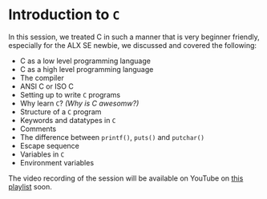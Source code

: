 # Introduction to `C`
In this session, we treated C in such a manner that is very beginner friendly, especially for the ALX SE newbie, we discussed and covered the following:
- C as a low level programming language
- C as a high level programming language
- The compiler
- ANSI C or ISO C
- Setting up to write `C` programs
- Why learn `C`? *(Why is C awesomw?)*
- Structure of a `C` program
- Keywords and datatypes in `C`
- Comments
- The difference between `printf()`, `puts()` and `putchar()`
- Escape sequence
- Variables in `C`
- Environment variables

The video recording of the session will be available on YouTube on [this playlist](https://youtube.com/playlist?list=PLU10dryLOLEFp598xm9eH1nn_DRN7S5mt) soon.
